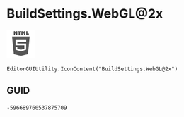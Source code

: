 # BuildSettings.WebGL@2x
![](/img/BuildSettings.WebGL@2x.png)

``` CSharp
EditorGUIUtility.IconContent("BuildSettings.WebGL@2x")
```
## GUID
```
-596689760537875709
```
